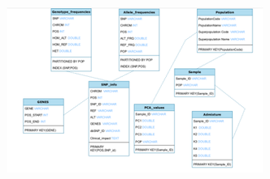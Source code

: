![Diagram](https://github.com/ml22826/Ubuntu/blob/main/Database/Screenshot%20from%202024-02-25%2019-14-58.png)
